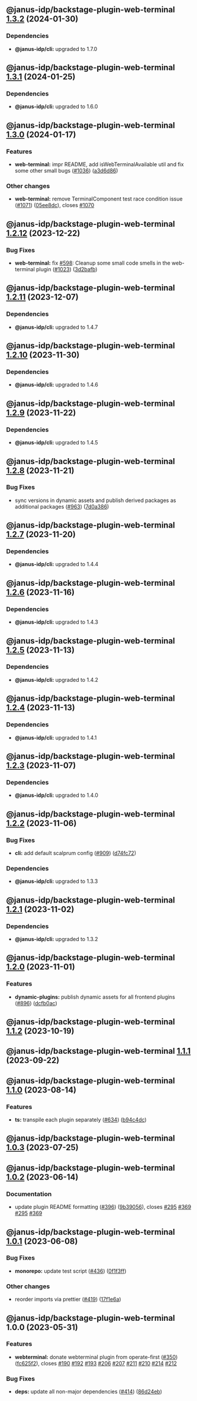 ## @janus-idp/backstage-plugin-web-terminal [1.3.2](https://github.com/janus-idp/backstage-plugins/compare/@janus-idp/backstage-plugin-web-terminal@1.3.1...@janus-idp/backstage-plugin-web-terminal@1.3.2) (2024-01-30)



### Dependencies

* **@janus-idp/cli:** upgraded to 1.7.0

## @janus-idp/backstage-plugin-web-terminal [1.3.1](https://github.com/janus-idp/backstage-plugins/compare/@janus-idp/backstage-plugin-web-terminal@1.3.0...@janus-idp/backstage-plugin-web-terminal@1.3.1) (2024-01-25)



### Dependencies

* **@janus-idp/cli:** upgraded to 1.6.0

## @janus-idp/backstage-plugin-web-terminal [1.3.0](https://github.com/janus-idp/backstage-plugins/compare/@janus-idp/backstage-plugin-web-terminal@1.2.12...@janus-idp/backstage-plugin-web-terminal@1.3.0) (2024-01-17)


### Features

* **web-terminal:** impr README, add isWebTerminalAvailable util and fix some other small bugs ([#1036](https://github.com/janus-idp/backstage-plugins/issues/1036)) ([a3d6d86](https://github.com/janus-idp/backstage-plugins/commit/a3d6d867d2c050be620b98217811c747e9629b2e))


### Other changes

* **web-terminal:** remove TerminalComponent test race condition issue ([#1071](https://github.com/janus-idp/backstage-plugins/issues/1071)) ([05ee8dc](https://github.com/janus-idp/backstage-plugins/commit/05ee8dc8812c012217d7fc9de24cd86843ed9642)), closes [#1070](https://github.com/janus-idp/backstage-plugins/issues/1070)

## @janus-idp/backstage-plugin-web-terminal [1.2.12](https://github.com/janus-idp/backstage-plugins/compare/@janus-idp/backstage-plugin-web-terminal@1.2.11...@janus-idp/backstage-plugin-web-terminal@1.2.12) (2023-12-22)


### Bug Fixes

* **web-terminal:** fix [#598](https://github.com/janus-idp/backstage-plugins/issues/598): Cleanup some small code smells in the web-terminal plugin ([#1023](https://github.com/janus-idp/backstage-plugins/issues/1023)) ([3d2bafb](https://github.com/janus-idp/backstage-plugins/commit/3d2bafb3174189e16cfe3988ba2659876e7919d4))

## @janus-idp/backstage-plugin-web-terminal [1.2.11](https://github.com/janus-idp/backstage-plugins/compare/@janus-idp/backstage-plugin-web-terminal@1.2.10...@janus-idp/backstage-plugin-web-terminal@1.2.11) (2023-12-07)



### Dependencies

* **@janus-idp/cli:** upgraded to 1.4.7

## @janus-idp/backstage-plugin-web-terminal [1.2.10](https://github.com/janus-idp/backstage-plugins/compare/@janus-idp/backstage-plugin-web-terminal@1.2.9...@janus-idp/backstage-plugin-web-terminal@1.2.10) (2023-11-30)



### Dependencies

* **@janus-idp/cli:** upgraded to 1.4.6

## @janus-idp/backstage-plugin-web-terminal [1.2.9](https://github.com/janus-idp/backstage-plugins/compare/@janus-idp/backstage-plugin-web-terminal@1.2.8...@janus-idp/backstage-plugin-web-terminal@1.2.9) (2023-11-22)



### Dependencies

* **@janus-idp/cli:** upgraded to 1.4.5

## @janus-idp/backstage-plugin-web-terminal [1.2.8](https://github.com/janus-idp/backstage-plugins/compare/@janus-idp/backstage-plugin-web-terminal@1.2.7...@janus-idp/backstage-plugin-web-terminal@1.2.8) (2023-11-21)


### Bug Fixes

* sync versions in dynamic assets and publish derived packages as additional packages ([#963](https://github.com/janus-idp/backstage-plugins/issues/963)) ([7d0a386](https://github.com/janus-idp/backstage-plugins/commit/7d0a38609b4a18b54c75378a150e8b5c3ba8ff43))

## @janus-idp/backstage-plugin-web-terminal [1.2.7](https://github.com/janus-idp/backstage-plugins/compare/@janus-idp/backstage-plugin-web-terminal@1.2.6...@janus-idp/backstage-plugin-web-terminal@1.2.7) (2023-11-20)



### Dependencies

* **@janus-idp/cli:** upgraded to 1.4.4

## @janus-idp/backstage-plugin-web-terminal [1.2.6](https://github.com/janus-idp/backstage-plugins/compare/@janus-idp/backstage-plugin-web-terminal@1.2.5...@janus-idp/backstage-plugin-web-terminal@1.2.6) (2023-11-16)



### Dependencies

* **@janus-idp/cli:** upgraded to 1.4.3

## @janus-idp/backstage-plugin-web-terminal [1.2.5](https://github.com/janus-idp/backstage-plugins/compare/@janus-idp/backstage-plugin-web-terminal@1.2.4...@janus-idp/backstage-plugin-web-terminal@1.2.5) (2023-11-13)



### Dependencies

* **@janus-idp/cli:** upgraded to 1.4.2

## @janus-idp/backstage-plugin-web-terminal [1.2.4](https://github.com/janus-idp/backstage-plugins/compare/@janus-idp/backstage-plugin-web-terminal@1.2.3...@janus-idp/backstage-plugin-web-terminal@1.2.4) (2023-11-13)



### Dependencies

* **@janus-idp/cli:** upgraded to 1.4.1

## @janus-idp/backstage-plugin-web-terminal [1.2.3](https://github.com/janus-idp/backstage-plugins/compare/@janus-idp/backstage-plugin-web-terminal@1.2.2...@janus-idp/backstage-plugin-web-terminal@1.2.3) (2023-11-07)



### Dependencies

* **@janus-idp/cli:** upgraded to 1.4.0

## @janus-idp/backstage-plugin-web-terminal [1.2.2](https://github.com/janus-idp/backstage-plugins/compare/@janus-idp/backstage-plugin-web-terminal@1.2.1...@janus-idp/backstage-plugin-web-terminal@1.2.2) (2023-11-06)


### Bug Fixes

* **cli:** add default scalprum config ([#909](https://github.com/janus-idp/backstage-plugins/issues/909)) ([d74fc72](https://github.com/janus-idp/backstage-plugins/commit/d74fc72ab7e0a843da047c7b6570d8a6fbc068e1))



### Dependencies

* **@janus-idp/cli:** upgraded to 1.3.3

## @janus-idp/backstage-plugin-web-terminal [1.2.1](https://github.com/janus-idp/backstage-plugins/compare/@janus-idp/backstage-plugin-web-terminal@1.2.0...@janus-idp/backstage-plugin-web-terminal@1.2.1) (2023-11-02)



### Dependencies

* **@janus-idp/cli:** upgraded to 1.3.2

## @janus-idp/backstage-plugin-web-terminal [1.2.0](https://github.com/janus-idp/backstage-plugins/compare/@janus-idp/backstage-plugin-web-terminal@1.1.2...@janus-idp/backstage-plugin-web-terminal@1.2.0) (2023-11-01)


### Features

* **dynamic-plugins:** publish dynamic assets for all frontend plugins ([#896](https://github.com/janus-idp/backstage-plugins/issues/896)) ([dcfb0ac](https://github.com/janus-idp/backstage-plugins/commit/dcfb0ac56769c82f6b8b2cef2726251e0b60c375))

## @janus-idp/backstage-plugin-web-terminal [1.1.2](https://github.com/janus-idp/backstage-plugins/compare/@janus-idp/backstage-plugin-web-terminal@1.1.1...@janus-idp/backstage-plugin-web-terminal@1.1.2) (2023-10-19)

## @janus-idp/backstage-plugin-web-terminal [1.1.1](https://github.com/janus-idp/backstage-plugins/compare/@janus-idp/backstage-plugin-web-terminal@1.1.0...@janus-idp/backstage-plugin-web-terminal@1.1.1) (2023-09-22)

## @janus-idp/backstage-plugin-web-terminal [1.1.0](https://github.com/janus-idp/backstage-plugins/compare/@janus-idp/backstage-plugin-web-terminal@1.0.3...@janus-idp/backstage-plugin-web-terminal@1.1.0) (2023-08-14)


### Features

* **ts:** transpile each plugin separately ([#634](https://github.com/janus-idp/backstage-plugins/issues/634)) ([b94c4dc](https://github.com/janus-idp/backstage-plugins/commit/b94c4dc50ada328e5ce1bed5fb7c76f64607e1ee))

## @janus-idp/backstage-plugin-web-terminal [1.0.3](https://github.com/janus-idp/backstage-plugins/compare/@janus-idp/backstage-plugin-web-terminal@1.0.2...@janus-idp/backstage-plugin-web-terminal@1.0.3) (2023-07-25)

## @janus-idp/backstage-plugin-web-terminal [1.0.2](https://github.com/janus-idp/backstage-plugins/compare/@janus-idp/backstage-plugin-web-terminal@1.0.1...@janus-idp/backstage-plugin-web-terminal@1.0.2) (2023-06-14)


### Documentation

* update plugin README formatting ([#396](https://github.com/janus-idp/backstage-plugins/issues/396)) ([9b39056](https://github.com/janus-idp/backstage-plugins/commit/9b39056f6c66e9a6a0a5d0c4059420dff66db263)), closes [#295](https://github.com/janus-idp/backstage-plugins/issues/295) [#369](https://github.com/janus-idp/backstage-plugins/issues/369) [#295](https://github.com/janus-idp/backstage-plugins/issues/295) [#369](https://github.com/janus-idp/backstage-plugins/issues/369)

## @janus-idp/backstage-plugin-web-terminal [1.0.1](https://github.com/janus-idp/backstage-plugins/compare/@janus-idp/backstage-plugin-web-terminal@1.0.0...@janus-idp/backstage-plugin-web-terminal@1.0.1) (2023-06-08)


### Bug Fixes

* **monorepo:** update test script ([#436](https://github.com/janus-idp/backstage-plugins/issues/436)) ([0f1f3ff](https://github.com/janus-idp/backstage-plugins/commit/0f1f3ff25176225076a112f90412d5dcd6f28a75))


### Other changes

* reorder imports via prettier ([#419](https://github.com/janus-idp/backstage-plugins/issues/419)) ([17f1e6a](https://github.com/janus-idp/backstage-plugins/commit/17f1e6a689bd793a619ec5e42e5cdda0998f78a5))

## @janus-idp/backstage-plugin-web-terminal 1.0.0 (2023-05-31)


### Features

* **webterminal:** donate webterminal plugin from operate-first ([#350](https://github.com/janus-idp/backstage-plugins/issues/350)) ([fc625f2](https://github.com/janus-idp/backstage-plugins/commit/fc625f20159cf22420711518f8f6d618b8febb5a)), closes [#190](https://github.com/janus-idp/backstage-plugins/issues/190) [#192](https://github.com/janus-idp/backstage-plugins/issues/192) [#193](https://github.com/janus-idp/backstage-plugins/issues/193) [#206](https://github.com/janus-idp/backstage-plugins/issues/206) [#207](https://github.com/janus-idp/backstage-plugins/issues/207) [#211](https://github.com/janus-idp/backstage-plugins/issues/211) [#210](https://github.com/janus-idp/backstage-plugins/issues/210) [#214](https://github.com/janus-idp/backstage-plugins/issues/214) [#212](https://github.com/janus-idp/backstage-plugins/issues/212)


### Bug Fixes

* **deps:** update all non-major dependencies ([#414](https://github.com/janus-idp/backstage-plugins/issues/414)) ([86d24eb](https://github.com/janus-idp/backstage-plugins/commit/86d24ebb420ff25a36b319915feec06246db0f57))
